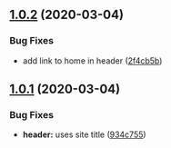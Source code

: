 ## [1.0.2](https://github.com/kurtrank/robot-rock/compare/v1.0.1...v1.0.2) (2020-03-04)


### Bug Fixes

* add link to home in header ([2f4cb5b](https://github.com/kurtrank/robot-rock/commit/2f4cb5b8dcd339c164619401c94d85a35d46bb59))

## [1.0.1](https://github.com/kurtrank/robot-rock/compare/v1.0.0...v1.0.1) (2020-03-04)


### Bug Fixes

* **header:** uses site title ([934c755](https://github.com/kurtrank/robot-rock/commit/934c755052d035740c5574cd4fdf4971fa22739e))
